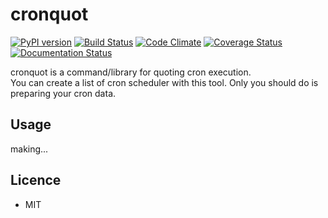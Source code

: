 # cronquot

[![PyPI version](https://badge.fury.io/py/cronquot.svg)](https://badge.fury.io/py/cronquot)
[![Build Status](https://travis-ci.org/pyohei/cronquot.svg?branch=master)](https://travis-ci.org/pyohei/cronquot)
[![Code Climate](https://codeclimate.com/github/pyohei/cronquot/badges/gpa.svg)](https://codeclimate.com/github/pyohei/cronquot)
[![Coverage Status](https://coveralls.io/repos/github/pyohei/cronquot/badge.svg?branch=master)](https://coveralls.io/github/pyohei/cronquot?branch=master)
[![Documentation Status](https://readthedocs.org/projects/cronquot/badge/?version=latest)](http://cronquot.readthedocs.io/en/latest/?badge=latest)

cronquot is a command/library for quoting cron execution.    
You can create a list of cron scheduler with this tool.
Only you should do is preparing your cron data.

## Usage

making...


## Licence

* MIT

